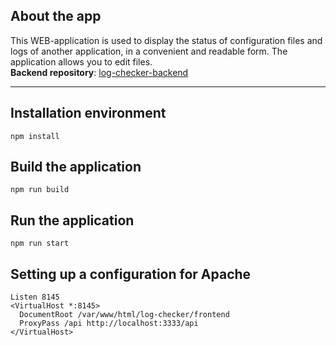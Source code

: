 ## About the app
This WEB-application is used to display the status of configuration files and logs of another application, in a convenient and readable form. The application allows you to edit files.\
**Backend repository**: [log-checker-backend](https://github.com/so1tan0v/log-checker-backend)

-------------------

## Installation environment
```
npm install
```

## Build the application
```
npm run build
```

## Run the application
```
npm run start
```

## Setting up a configuration for Apache
```
Listen 8145
<VirtualHost *:8145>
  DocumentRoot /var/www/html/log-checker/frontend
  ProxyPass /api http://localhost:3333/api
</VirtualHost>
```